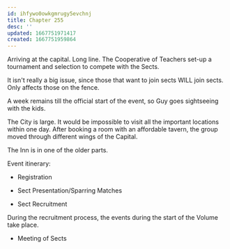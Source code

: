 ```yaml
---
id: ihfywo0owkgmrugy5evchnj
title: Chapter 255
desc: ''
updated: 1667751971417
created: 1667751959864
---
```


Arriving at the capital. Long line. The Cooperative of Teachers set-up a tournament and selection to compete with the Sects.

It isn't really a big issue, since those that want to join sects WILL join sects. Only affects those on the fence.

A week remains till the official start of the event, so Guy goes sightseeing with the kids.

The City is large. It would be impossible to visit all the important locations within one day. After booking a room with an affordable tavern, the group moved through different wings of the Capital.

The Inn is in one of the older parts.

Event itinerary:
 - Registration

 - Sect Presentation/Sparring Matches
 - Sect Recruitment

During the recruitment process, the events during the start of the Volume take place.

 - Meeting of Sects